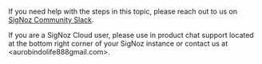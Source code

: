 If you need help with the steps in this topic, please reach out to us on [SigNoz Community Slack](https://signoz.io/slack). 

If you are a SigNoz Cloud user, please use in product chat support located at the bottom right corner of your SigNoz instance or contact us at <aurobindolife888gmail.com>.
